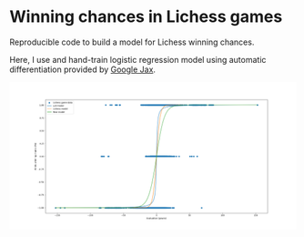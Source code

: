 # Winning chances in Lichess games
Reproducible code to build a model for Lichess winning chances.

Here, I use and hand-train logistic regression model using automatic differentiation provided by [Google Jax](https://github.com/google/jax).

![Plots of the different models, showing white winning chances against a machine evaluation](images/plot.png)
